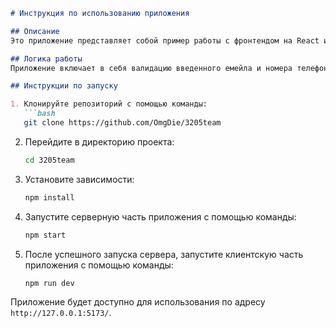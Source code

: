```markdown
# Инструкция по использованию приложения

## Описание
Это приложение представляет собой пример работы с фронтендом на React и бэкендом на Express. Фронтенд часть реализована с использованием библиотеки React, а также с использованием react-input-mask для управления форматом ввода номера телефона. Бэкенд часть построена с помощью фреймворка Express.

## Логика работы
Приложение включает в себя валидацию введенного емейла и номера телефона. После ввода данных, если они проходят валидацию, кнопка "Submit" становится доступной для отправки запроса на сервер. На сервере осуществляется поиск совпадений в JSON-файле по введенным данным. После обработки запроса данные отображаются на фронтенде.

## Инструкции по запуску

1. Клонируйте репозиторий с помощью команды:
   ```bash
   git clone https://github.com/OmgDie/3205team
   ```

2. Перейдите в директорию проекта:
   ```bash
   cd 3205team
   ```

3. Установите зависимости:
   ```bash
   npm install
   ```

4. Запустите серверную часть приложения с помощью команды:
   ```bash
   npm start
   ```

5. После успешного запуска сервера, запустите клиентскую часть приложения с помощью команды:
   ```bash
   npm run dev
   ```

Приложение будет доступно для использования по адресу `http://127.0.0.1:5173/`.
